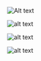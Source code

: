 ![Alt text](relative/path/to/img.jpg?raw=true "Title")

![alt text](https://github.com/P4t0R/RaspberryPico-usb_TTL/blob/main/img/img0.PNG?raw=true)



![alt text](https://github.com/P4t0R/RaspberryPico-usb_TTL/blob/main/img/img2.PNG?raw=true)




![alt text](https://github.com/P4t0R/RaspberryPico-usb_TTL/blob/main/img/img3.PNG?raw=true)
